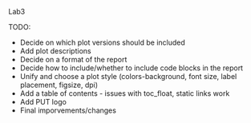 Lab3

TODO:
- Decide on which plot versions should be included
- Add plot descriptions
- Decide on a format of the report
- Decide how to include/whether to include code blocks in the report
- Unify and choose a plot style (colors-background, font size, label placement, figsize, dpi)
- Add a table of contents - issues with toc_float, static links work
- Add PUT logo
- Final imporvements/changes
